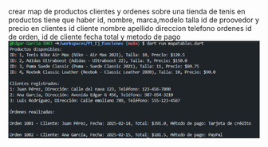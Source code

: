 crear map de productos clientes y ordenes sobre una tienda de tenis 
en productos tiene que haber id, nombre, marca,modelo talla id de proovedor y precio
en clientes id cliente nombre apellido direccion telefono
ordenes id de orden, id de cliente fecha total y metodo de pago
![alt text](image.png)